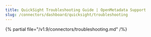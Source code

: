 ```yaml
---
title: QuickSight Troubleshooting Guide | OpenMetadata Support
slug: /connectors/dashboard/quicksight/troubleshooting
---
```


{% partial file="/v1.9/connectors/troubleshooting.md" /%}
